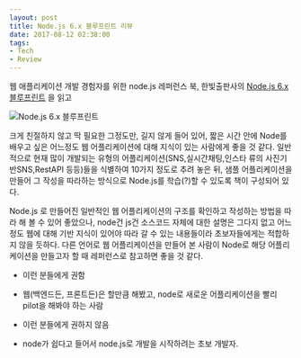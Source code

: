 ```yaml
---
layout: post
title: Node.js 6.x 블루프린트 리뷰
date: 2017-08-12 02:38:00
tags:
- Tech
- Review
---
```


웹 애플리케이션 개발 경험자를 위한 node.js 레퍼런스 북, 한빛출판사의 [Node.js 6.x 블루프린트](http://www.hanbit.co.kr/store/books/look.php?p_code=B9142191943) 을 읽고

![Node.js 6.x 블루프린트](https://user-images.githubusercontent.com/2344830/29250009-b64da61c-8075-11e7-9cf4-6cd333a77aa8.jpg)


크게 친절하지 않고 딱 필요한 그정도만, 길지 않게 들어 있어, 짧은 시간 안에 Node를 배우고 싶은 어느정도 웹 어플리케이션에 대해 지식이 있는 사람에게 좋을 것 같다.
일반적으로 현재 많이 개발되는 유형의 어플리케이션(SNS,실시간채팅,인스타 류의 사진기반SNS,RestAPI 등등)들을 식별하여 10가지 정도로 추려 놓은 뒤, 샘플 어플리케이션을 만들어 그 작성을 따라하는 방식으로 Node.js를 학습(?)할 수 있도록 책이 구성되어 있다.

Node.js 로 만들어진 일반적인 웹 어플리케이션의 구조를 확인하고 작성하는 방법을 따라 해 볼 수 있어 좋았으나, node건 js건 소스코드 자체에 대한 설명은 그다지 없고 어느정도 웹에 대해 기반 지식이 있어야 따라 갈 수 있는 내용들이라 초보자들에게는 적합하지 않을 듯하다. 다른 언어로 웹 어플리케이션을 만들어 본 사람이 Node로 해당 어플리케이션을 만들고자 할 때 레퍼런스로 참고하면 좋을 것 같다.

* 이런 분들에게 권함
- 웹(백엔드든, 프론트든)은 할만큼 해봤고, node로 새로운 어플리케이션을 빨리 pilot을 해봐야 하는 사람

* 이런 분들에게 권하지 않음
- node가 쉽다고 들어서 node.js로 개발을 시작하려는 초보 개발자.
